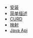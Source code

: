 ﻿* [安装](/database/es/README)
* [简单描述](/database/es/2-describe)
* [CURD](/database/es/3-curd)
* [映射](/database/es/4-mapping)
* [Java Api](/database/es/5-java-api)
